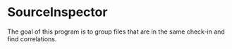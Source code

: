# SourceInspector
The goal of this program is to group files that are in the same check-in and find correlations.
